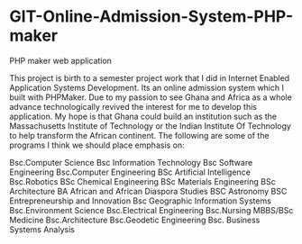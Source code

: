 # GIT-Online-Admission-System-PHP-maker
PHP maker web application

This project is birth to a semester project work that I did in Internet Enabled Application Systems 
Development. Its an online admission system which I built with PHPMaker. Due to my passion to see Ghana and Africa 
as a whole advance technologically revived the interest for me to develop this application. My hope is that Ghana could 
build an institution such as the Massachusetts Institute of Technology or the Indian Institute Of Technology to help transform 
the African continent.
The following are some of the programs I think we should place emphasis on:

Bsc.Computer Science
Bsc Information Technology
Bsc Software Engineering
Bsc.Computer Engineering
BSc Artificial Intelligence 
Bsc.Robotics
BSc Chemical Engineering 
BSc Materials Engineering 
BSc Architecture 
BA African and African Diaspora Studies
BSC Astronomy
BSC Entrepreneurship and Innovation
Bsc Geographic Information Systems
Bsc.Environment Science
Bsc.Electrical Engineering
Bsc.Nursing
MBBS/BSc Medicine
Bsc.Architecture
Bsc.Geodetic Engineering
Bsc. Business Systems Analysis

